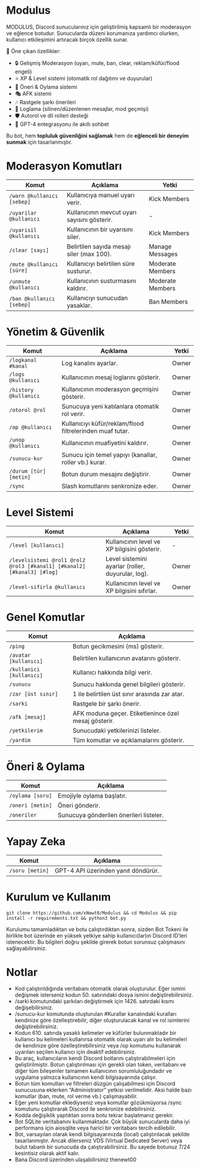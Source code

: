 # Modulus
MODULUS, Discord sunucularınız için geliştirilmiş kapsamlı bir moderasyon ve eğlence botudur. 
Sunucularda düzeni korumanıza yardımcı olurken, kullanıcı etkileşimini artıracak birçok özellik sunar. 

🚀 Öne çıkan özellikler:
- 🔒 Gelişmiş Moderasyon (uyarı, mute, ban, clear, reklam/küfür/flood engeli)
- ⭐ XP & Level sistemi (otomatik rol dağıtımı ve duyurular)
- 📝 Öneri & Oylama sistemi
- 🎭 AFK sistemi
- 🎶 Rastgele şarkı önerileri
- 📜 Loglama (silinen/düzenlenen mesajlar, mod geçmişi)
- 🛡️ Autorol ve dil rolleri desteği
- 🤖 GPT-4 entegrasyonu ile akıllı sohbet

Bu bot, hem **topluluk güvenliğini sağlamak** hem de **eğlenceli bir deneyim sunmak** için tasarlanmıştır.

# Moderasyon Komutları
| Komut                      | Açıklama                                     | Yetki            |
| -------------------------- | -------------------------------------------- | ---------------- |
| `/warn @kullanıcı [sebep]` | Kullanıcıya manuel uyarı verir.              | Kick Members     |
| `/uyarilar @kullanıcı`     | Kullanıcının mevcut uyarı sayısını gösterir. | -                |
| `/uyarisil @kullanıcı`     | Kullanıcının bir uyarısını siler.            | Kick Members     |
| `/clear [sayı]`            | Belirtilen sayıda mesajı siler (max 100).    | Manage Messages  |
| `/mute @kullanıcı [süre]`  | Kullanıcıyı belirtilen süre susturur.        | Moderate Members |
| `/unmute @kullanıcı`       | Kullanıcının susturmasını kaldırır.          | Moderate Members |
| `/ban @kullanıcı [sebep]`  | Kullanıcıyı sunucudan yasaklar.              | Ban Members      |

# Yönetim & Güvenlik
| Komut                  | Açıklama                                                  | Yetki |
| ---------------------- | --------------------------------------------------------- | ----- |
| `/logkanal #kanal`     | Log kanalını ayarlar.                                     | Owner |
| `/logs @kullanıcı`     | Kullanıcının mesaj loglarını gösterir.                    | Owner |
| `/history @kullanıcı`  | Kullanıcının moderasyon geçmişini gösterir.               | Owner |
| `/otorol @rol`         | Sunucuya yeni katılanlara otomatik rol verir.             | Owner |
| `/op @kullanıcı`       | Kullanıcıyı küfür/reklam/flood filtrelerinden muaf tutar. | Owner |
| `/unop @kullanıcı`     | Kullanıcının muafiyetini kaldırır.                        | Owner |
| `/sunucu-kur`          | Sunucu için temel yapıyı (kanallar, roller vb.) kurar.    | Owner |
| `/durum [tür] [metin]` | Botun durum mesajını değiştirir.                          | Owner |
| `/sync`                | Slash komutlarını senkronize eder.                        | Owner |

# Level Sistemi
| Komut                                                                  | Açıklama                                          | Yetki |
| ---------------------------------------------------------------------- | ------------------------------------------------- | ----- |
| `/level [kullanıcı]`                                                   | Kullanıcının level ve XP bilgisini gösterir.      | -     |
| `/levelsistemi @rol1 @rol2 @rol3 [#kanal1] [#kanal2] [#kanal3] [#log]` | Level sistemini ayarlar (roller, duyurular, log). | Owner |
| `/level-sifirla @kullanıcı`                                            | Kullanıcının level ve XP bilgisini sıfırlar.      | Owner |

# Genel Komutlar
| Komut                    | Açıklama                                             |
| ------------------------ | ---------------------------------------------------- |
| `/ping`                  | Botun gecikmesini (ms) gösterir.                     |
| `/avatar [kullanıcı]`    | Belirtilen kullanıcının avatarını gösterir.          |
| `/kullanici [kullanıcı]` | Kullanıcı hakkında bilgi verir.                      |
| `/sunucu`                | Sunucu hakkında genel bilgileri gösterir.            |
| `/zar [üst sınır]`       | 1 ile belirtilen üst sınır arasında zar atar.        |
| `/sarki`                 | Rastgele bir şarkı önerir.                           |
| `/afk [mesaj]`           | AFK moduna geçer. Etiketlenince özel mesaj gösterir. |
| `/yetkilerim`            | Sunucudaki yetkilerinizi listeler.                   |
| `/yardim`                | Tüm komutlar ve açıklamalarını gösterir.             |

# Öneri & Oylama
| Komut            | Açıklama                                |
| ---------------- | --------------------------------------- |
| `/oylama [soru]` | Emojiyle oylama başlatır.               |
| `/oneri [metin]` | Öneri gönderir.                         |
| `/oneriler`      | Sunucuya gönderilen önerileri listeler. |

# Yapay Zeka 
| Komut           | Açıklama                            |
| --------------- | ----------------------------------- |
| `/soru [metin]` | GPT-4 API üzerinden yanıt döndürür. |


# Kurulum ve Kullanım
`git clone https://github.com/xNewt0/Modulus && cd Modulus && pip install -r requirements.txt && python3 bot.py`


Kurulumu tamamladıktan ve botu çalıştırdıktan sonra, sizden Bot Tokeni ile birlikte bot üzerinde en yüksek yetkiye sahip kullanıcı(lar)ın Discord ID’leri istenecektir.
Bu bilgileri doğru şekilde girerek botun sorunsuz çalışmasını sağlayabilirsiniz.

# Notlar
- Kod çalıştırıldığında veritabanı otomatik olarak oluşturulur. Eğer ismini değişmek isterseniz kodun 50. satırındaki dosya ismini değiştirebilirsiniz.
- /sarki komutundaki şarkıları değiştirmek için 1426. satırdaki kısmı değişebilirsiniz.
- /sunucu-kur komutunda oluşturulan #Kurallar kanalındaki kuralları kendinize göre özelleştirebilir, diğer oluşturulacak kanal ve rol isimlerini değiştirebilirsiniz.
- Kodun 610. satırıda yasaklı kelimeler ve küfürler bulunmaktadır bir kullanıcı bu kelimeleri kullanırsa otomatik olarak uyarı alır bu kelimeleri de kendinize göre özelleştirebilirsiniz veya /op komutunu kullanarak uyarıları seçilen kullanıcı için deaktif edebilirsiniz.
- Bu araç, kullanıcıların kendi Discord botlarını çalıştırabilmeleri için geliştirilmiştir. Botun çalıştırılması için gerekli olan token, veritabanı ve diğer tüm bileşenler tamamen kullanıcının sorumluluğundadır ve uygulama yalnızca kullanıcının kendi bilgisayarında çalışır.
- Botun tüm komutları ve filtreleri düzgün çalışabilmesi için Discord sunucusuna eklerken “Administrator” yetkisi verilmelidir. Aksi halde bazı komutlar (ban, mute, rol verme vb.) çalışmayabilir.
- Eğer yeni komutlar eklediyseniz veya komutlar gözükmüyorsa /sync komutunu çalıştırarak Discord ile senkronize edebilirsiniz.
- Kodda değişiklik yaptıktan sonra botu tekrar başlatmanız gerekir.
- Bot SQLite veritabanını kullanmaktadır. Çok büyük sunucularda daha iyi performans için aiosqlite veya harici bir veritabanı tercih edilebilir.
- Bot, varsayılan olarak kendi bilgisayarınızda (local) çalıştırılacak şekilde tasarlanmıştır. Ancak dilerseniz VDS (Virtual Dedicated Server) veya bulut tabanlı bir sunucuda da çalıştırabilirsiniz. Bu sayede botunuz 7/24 kesintisiz olarak aktif kalır.
- Bana Discord üzerinden ulaşabilirsiniz thenewt00
  


